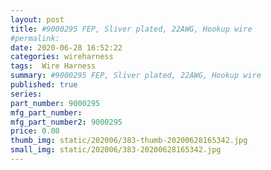 ```yaml
---
layout: post
title: #9000295 FEP, Sliver plated, 22AWG, Hookup wire
#permalink: 
date: 2020-06-28 16:52:22
categories: wireharness
tags:  Wire Harness
summary: #9000295 FEP, Sliver plated, 22AWG, Hookup wire
published: true 
series: 
part_number: 9000295 
mfg_part_number: 
mfg_part_number2: 9000295 
price: 0.00
thumb_img: static/202006/383-thumb-20200628165342.jpg
small_img: static/202006/383-20200628165342.jpg
---
```



